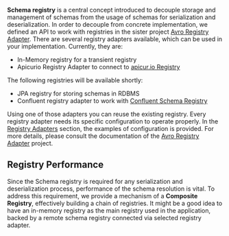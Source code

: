 **Schema registry** is a central concept introduced to decouple storage and management of schemas from the usage of schemas for
serialization and deserialization. In order to decouple from concrete implementation, we defined an API to work with registries in the
sister project [Avro Registry Adapter](https://github.com/holixon/avro-registry-adapter). There are several registry adapters available,
which can be used in your implementation. Currently, they are:

* In-Memory registry for a transient registry
* Apicurio Registry Adapter to connect to [apicur.io Registry](https://www.apicur.io/registry/)

The following registries will be available shortly:

* JPA registry for storing schemas in RDBMS
* Confluent registry adapter to work with [Confluent Schema Registry](https://docs.confluent.io/platform/current/schema-registry/index.html)

Using one of those adapters you can reuse the existing registry. Every registry adapter needs its specific configuration to operate
properly. In the [Registry Adapters](../reference/registry-adapters.md) section, the examples of configuration is provided. For more
details, please consult the documentation of the [Avro Registry Adapter](https://github.com/holixon/avro-registry-adapter) project.

## Registry Performance

Since the Schema registry is required for any serialization and deserialization process, performance of the schema resolution is vital. To
address this requirement, we provide a mechanism of a **Composite Registry**, effectively building a chain of registries. It might be a good
idea to have an in-memory registry as the main registry used in the application, backed by a remote schema registry connected via selected
registry adapter. 

